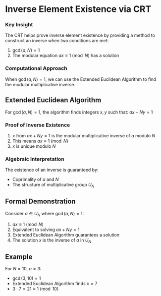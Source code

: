 # Inverse Element Existence via CRT

### Key Insight

The CRT helps prove inverse element existence by providing a method to construct an inverse when two conditions are met:

1. $\gcd(a, N) = 1$
2. The modular equation $ax \equiv 1 \pmod{N}$ has a solution

### Computational Approach

When $\gcd(a, N) = 1$, we can use the Extended Euclidean Algorithm to find the modular multiplicative inverse.

## Extended Euclidean Algorithm

For $\gcd(a, N) = 1$, the algorithm finds integers $x, y$ such that:
$ax + Ny = 1$

### Proof of Inverse Existence

1. $x$ from $ax + Ny = 1$ is the modular multiplicative inverse of $a$ modulo $N$
2. This means $ax \equiv 1 \pmod{N}$
3. $x$ is unique modulo $N$

### Algebraic Interpretation

The existence of an inverse is guaranteed by:

- Coprimality of $a$ and $N$
- The structure of multiplicative group $U_N$

## Formal Demonstration

Consider $a \in U_N$ where $\gcd(a,N) = 1$:

1. $ax \equiv 1 \pmod{N}$
2. Equivalent to solving $ax + Ny = 1$
3. Extended Euclidean Algorithm guarantees a solution
4. The solution $x$ is the inverse of $a$ in $U_N$

## Example

For $N = 10$, $a = 3$:

- $\gcd(3,10) = 1$
- Extended Euclidean Algorithm finds $x = 7$
- $3 \cdot 7 = 21 \equiv 1 \pmod{10}$